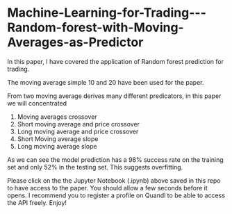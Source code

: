 # Machine-Learning-for-Trading---Random-forest-with-Moving-Averages-as-Predictor

In this paper, I have covered the application of Random forest prediction for trading.

The moving average simple 10 and 20 have been used for the paper.

From two moving average derives many different predicators, in this paper we will concentrated 
1. Moving averages crossover
2. Short moving average and price crossover
3. Long moving average and price crossover
4. Short Moving average slope
5. Long moving average slope

As we can see the model prediction has a 98% success rate on the training set and only 52% in the testing set. This suggests overfitting.

Please click on the the Jupyter Notebook (.ipynb) above saved in this repo to have access to the paper. You should allow a few seconds before it opens.
I recommend you to register a profile on Quandl to be able to access the API freely.
Enjoy!
